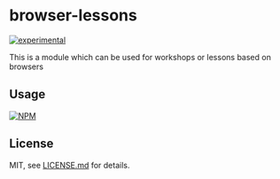 # browser-lessons

[![experimental](http://badges.github.io/stability-badges/dist/experimental.svg)](http://github.com/badges/stability-badges)

This is a module which can be used for workshops or lessons based on browsers

## Usage

[![NPM](https://nodei.co/npm/browser-lessons.png)](https://www.npmjs.com/package/browser-lessons)

## License

MIT, see [LICENSE.md](http://github.com/Jam3/browser-lessons/blob/master/LICENSE.md) for details.
